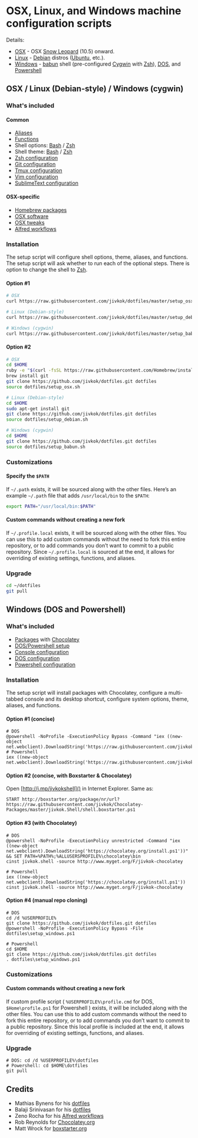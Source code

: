 # OSX, Linux, and Windows machine configuration scripts

Details:
* [OSX](www.apple.com/osx/) - OSX [Snow Leopard](www.apple.com/support/snowleopard/) (10.5) onward.
* [Linux](www.linux.com/) - [Debian](www.debian.org/) distros ([Ubuntu](www.ubuntu.com/), etc.).
* [Windows](www.microsoft.com/en-us/windows/) - [babun](http://babun.github.io) shell (pre-configured [Cygwin](www.cygwin.com/) with [Zsh](www.zsh.org/)), [DOS](https://technet.microsoft.com/en-us/library/cc754340.aspx), and [Powershell](https://technet.microsoft.com/library/hh857337.aspx)



## OSX / Linux (Debian-style) / Windows (cygwin)

### What's included

#### Common
* [Aliases](https://github.com/jivkok/dotfiles/blob/master/.aliases)
* [Functions](https://github.com/jivkok/dotfiles/blob/master/.functions)
* Shell options: [Bash](https://github.com/jivkok/dotfiles/blob/master/.bashrc) / [Zsh](https://github.com/jivkok/dotfiles/blob/master/.zshrc)
* Shell theme: [Bash](https://github.com/jivkok/dotfiles/blob/master/.bash_prompt) / [Zsh](https://github.com/jivkok/dotfiles/blob/master/.zsh-theme)
* [Zsh configuration](https://github.com/jivkok/dotfiles/blob/master/configure_zsh.sh)
* [Git configuration](https://github.com/jivkok/dotfiles/blob/master/configure_git.sh)
* [Tmux configuration](https://github.com/jivkok/dotfiles/blob/master/.tmux.conf)
* [Vim configuration](https://github.com/jivkok/dotfiles/tree/master/.vim)
* [SublimeText configuration](https://github.com/jivkok/dotfiles/tree/master/sublimetext)

#### OSX-specific
* [Homebrew packages](https://github.com/jivkok/dotfiles/blob/master/osx/brew.sh)
* [OSX software](https://github.com/jivkok/dotfiles/blob/master/osx/software.sh)
* [OSX tweaks](https://github.com/jivkok/dotfiles/blob/master/osx/.osx)
* [Alfred workflows](https://github.com/jivkok/alfred-workflows)

### Installation
The setup script will configure shell options, theme, aliases, and functions.
The setup script will ask whether to run each of the optional steps.
There is option to change the shell to [Zsh](www.zsh.org/).

#### Option #1
```sh
# OSX
curl https://raw.githubusercontent.com/jivkok/dotfiles/master/setup_osx.sh | sh

# Linux (Debian-style)
curl https://raw.githubusercontent.com/jivkok/dotfiles/master/setup_debian.sh | sh

# Windows (cygwin)
curl https://raw.githubusercontent.com/jivkok/dotfiles/master/setup_babun.sh | sh
```

#### Option #2
```sh
# OSX
cd $HOME
ruby -e "$(curl -fsSL https://raw.githubusercontent.com/Homebrew/install/master/install)" # Homebrew
brew install git
git clone https://github.com/jivkok/dotfiles.git dotfiles
source dotfiles/setup_osx.sh

# Linux (Debian-style)
cd $HOME
sudo apt-get install git
git clone https://github.com/jivkok/dotfiles.git dotfiles
source dotfiles/setup_debian.sh

# Windows (cygwin)
cd $HOME
git clone https://github.com/jivkok/dotfiles.git dotfiles
source dotfiles/setup_babun.sh
```

### Customizations

#### Specify the `$PATH`
If `~/.path` exists, it will be sourced along with the other files.
Here’s an example `~/.path` file that adds `/usr/local/bin` to the `$PATH`:

```bash
export PATH="/usr/local/bin:$PATH"
```

#### Custom commands without creating a new fork
If `~/.profile.local` exists, it will be sourced along with the other files. You can use this to add custom commands without the need to fork this entire repository, or to add commands you don’t want to commit to a public repository.
Since `~/.profile.local` is sourced at the end, it allows for overriding of existing settings, functions, and aliases.

### Upgrade
```sh
cd ~/dotfiles
git pull
```



## Windows (DOS and Powershell)

### What's included
* [Packages](https://github.com/jivkok/Chocolatey-Packages/blob/master/jivkok.Shell/jivkok.Shell.nuspec) with [Chocolatey](https://chocolatey.org/)
* [DOS/Powershell setup](https://github.com/jivkok/dotfiles/blob/master/setup_windows.ps1)
* [Console configuration](https://github.com/jivkok/dotfiles/blob/master/windows/console.xml)
* [DOS configuration](https://github.com/jivkok/dotfiles/blob/master/windows/SetEnv.cmd)
* [Powershell configuration](https://github.com/jivkok/dotfiles/blob/master/windows/SetEnv.ps1)

### Installation
The setup script will install packages with Chocolatey, configure a multi-tabbed console and its desktop shortcut, configure system options, theme, aliases, and functions.

#### Option #1 (concise)
```
# DOS
@powershell -NoProfile -ExecutionPolicy Bypass -Command "iex ((new-object net.webclient).DownloadString('https://raw.githubusercontent.com/jivkok/dotfiles/master/setup_windows.ps1'))"
# Powershell
iex ((new-object net.webclient).DownloadString('https://raw.githubusercontent.com/jivkok/dotfiles/master/setup_windows.ps1'))
```

#### Option #2 (concise, with Boxstarter & Chocolatey)
Open [http://j.mp/jivkokshell]() in Internet Explorer. Same as:
```
START http://boxstarter.org/package/nr/url?https://raw.githubusercontent.com/jivkok/Chocolatey-Packages/master/jivkok.Shell/shell.boxstarter.ps1
```

#### Option #3 (with Chocolatey)
```
# DOS
@powershell -NoProfile -ExecutionPolicy unrestricted -Command "iex ((new-object net.webclient).DownloadString('https://chocolatey.org/install.ps1'))" && SET PATH=%PATH%;%ALLUSERSPROFILE%\chocolatey\bin
cinst jivkok.shell -source http://www.myget.org/F/jivkok-chocolatey

# Powershell
iex ((new-object net.webclient).DownloadString('https://chocolatey.org/install.ps1'))
cinst jivkok.shell -source http://www.myget.org/F/jivkok-chocolatey
```

#### Option #4 (manual repo cloning)
```
# DOS
cd /d %USERPROFILE%
git clone https://github.com/jivkok/dotfiles.git dotfiles
@powershell -NoProfile -ExecutionPolicy Bypass -File dotfiles\setup_windows.ps1

# Powershell
cd $HOME
git clone https://github.com/jivkok/dotfiles.git dotfiles
. dotfiles\setup_windows.ps1
```

### Customizations

#### Custom commands without creating a new fork
If custom profile script ( `%USERPROFILE%\profile.cmd` for DOS, `$Home\profile.ps1` for Powershell ) exists, it will be included along with the other files. You can use this to add custom commands without the need to fork this entire repository, or to add commands you don’t want to commit to a public repository.
Since this local profile is included at the end, it allows for overriding of existing settings, functions, and aliases.

### Upgrade
```
# DOS: cd /d %USERPROFILE%\dotfiles
# Powershell: cd $HOME\dotfiles
git pull
```



## Credits

* Mathias Bynens for his [dotfiles](https://github.com/mathiasbynens/dotfiles)
* Balaji Srinivasan for his [dotfiles](https://github.com/startup-class/dotfiles)
* Zeno Rocha for his [Alfred workflows](https://github.com/zenorocha/alfred-workflows)
* Rob Reynolds for [Chocolatey.org](https://chocolatey.org/)
* Matt Wrock for [boxstarter.org](https://boxstarter.org/)
